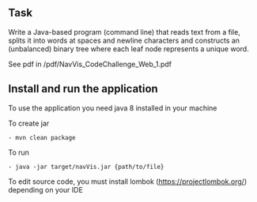 
## Task ##

Write a Java-based program (command line) that reads text from a file, splits it into words
at spaces and newline characters and constructs an (unbalanced) binary tree where each
leaf node represents a unique word.

See pdf in /pdf/NavVis_CodeChallenge_Web_1.pdf

## Install and run the application
To use the application you need java 8 installed in your machine

To create jar

	- mvn clean package

To run  

	- java -jar target/navVis.jar {path/to/file}

To edit source code, you must install lombok (https://projectlombok.org/) depending on your IDE
